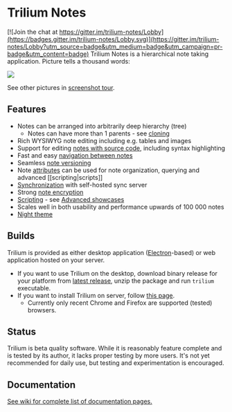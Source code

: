 # Trilium Notes

[![Join the chat at https://gitter.im/trilium-notes/Lobby](https://badges.gitter.im/trilium-notes/Lobby.svg)](https://gitter.im/trilium-notes/Lobby?utm_source=badge&utm_medium=badge&utm_campaign=pr-badge&utm_content=badge)
Trilium Notes is a hierarchical note taking application. Picture tells a thousand words:

![](https://raw.githubusercontent.com/wiki/zadam/trilium/images/screenshot.png)

See other pictures in [screenshot tour](https://github.com/zadam/trilium/wiki/Screenshot-tour).

## Features

* Notes can be arranged into arbitrarily deep hierarchy (tree)
   * Notes can have more than 1 parents - see [cloning](https://github.com/zadam/trilium/wiki/Cloning-notes)
* Rich WYSIWYG note editing including e.g. tables and images
* Support for editing [notes with source code](https://raw.githubusercontent.com/wiki/zadam/trilium/images/code-note.png), including syntax highlighting
* Fast and easy [navigation between notes](https://github.com/zadam/trilium/wiki/Note-navigation)
* Seamless [note versioning](https://github.com/zadam/trilium/wiki/Note-revisions)
* Note [attributes](https://github.com/zadam/trilium/wiki/Attributes) can be used for note organization, querying and advanced [[scripting|scripts]]
* [Synchronization](https://github.com/zadam/trilium/wiki/Synchronization) with self-hosted sync server
* Strong [note encryption](https://github.com/zadam/trilium/wiki/Protected-notes)
* [Scripting](https://github.com/zadam/trilium/wiki/Scripts) - see [Advanced showcases](https://github.com/zadam/trilium/wiki/Advanced-showcases)
* Scales well in both usability and performance upwards of 100 000 notes
* [Night theme](https://github.com/zadam/trilium/wiki/Themes)

## Builds

Trilium is provided as either desktop application ([Electron](https://electronjs.org)-based) or web application hosted on your server.

* If you want to use Trilium on the desktop, download binary release for your platform from [latest release](https://github.com/zadam/trilium/releases/latest), unzip the package and run ```trilium``` executable.
* If you want to install Trilium on server, follow [this page](https://github.com/zadam/trilium/wiki/Server-installation).
  * Currently only recent Chrome and Firefox are supported (tested) browsers.

## Status

Trilium is beta quality software. While it is reasonably feature complete and is tested by its author, it lacks proper testing by more users. It's not yet recommended for daily use, but testing and experimentation is encouraged.

## Documentation

[See wiki for complete list of documentation pages.](https://github.com/zadam/trilium/wiki/)